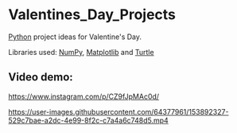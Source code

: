 # Valentines_Day_Projects
[Python](https://www.python.org/) project ideas for Valentine's Day.

Libraries used: [NumPy](https://numpy.org/), [Matplotlib](https://matplotlib.org/) and [Turtle](https://docs.python.org/3/library/turtle.html)


## Video demo:

https://www.instagram.com/p/CZ9fJpMAc0d/

https://user-images.githubusercontent.com/64377961/153892327-529c7bae-a2dc-4e99-8f2c-c7a4a6c748d5.mp4

